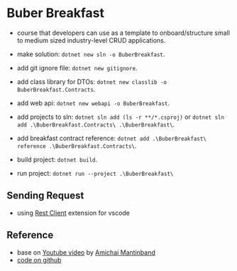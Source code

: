 # Buber Breakfast

- course that developers can use as a template to onboard/structure small to medium sized industry-level CRUD applications.

- make solution: `dotnet new sln -o BuberBreakfast`.
- add git ignore file: `dotnet new gitignore`.
- add class library for DTOs: `dotnet new classlib -o BuberBreakfast.Contracts`.
- add web api: `dotnet new webapi -o BuberBreakfast`.
- add projects to sln: `dotnet sln add (ls -r **/*.csproj)` or `dotnet sln add .\BuberBreakfast.Contracts\ .\BuberBreakfast\`.
- add breakfast contract reference: `dotnet add .\BuberBreakfast\ reference .\BuberBreakfast.Contracts\`.
- build project: `dotnet build`.
- run project: `dotnet run --project .\BuberBreakfast\`

## Sending Request

- using [Rest Client](https://github.com/Huachao/vscode-restclient) extension for vscode

## Reference

- base on [Youtube video](https://youtu.be/PmDJIooZjBE) by [Amichai Mantinband](https://twitter.com/amantinband)
- [code on github](https://github.com/amantinband/buber-breakfast)
